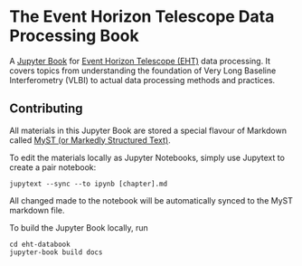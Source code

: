 # The Event Horizon Telescope Data Processing Book

A [Jupyter Book](https://jupyterbook.org/) for
[Event Horizon Telescope (EHT)](https://eventhorizontelescope.org/)
data processing.
It covers topics from understanding the foundation of Very Long
Baseline Interferometry (VLBI) to actual data processing methods and
practices.

## Contributing

All materials in this Jupyter Book are stored a special flavour of
Markdown called
[MyST (or Markedly Structured Text)](https://myst-parser.readthedocs.io/).

To edit the materials locally as Jupyter Notebooks, simply use
Jupytext to create a pair notebook:
```
jupytext --sync --to ipynb [chapter].md
```
All changed made to the notebook will be automatically synced to the MyST
markdown file.

To build the Jupyter Book locally, run
```
cd eht-databook
jupyter-book build docs
```
